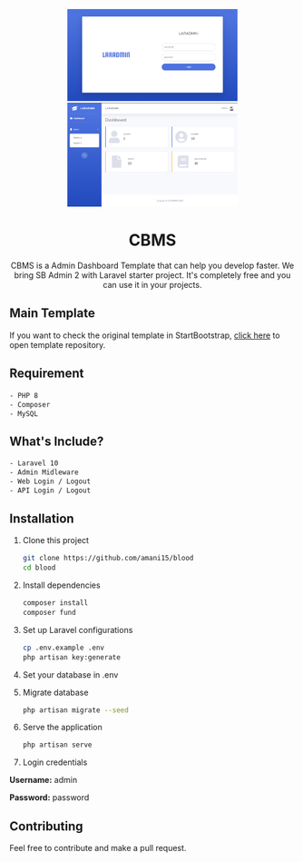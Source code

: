 <p align="center">
    <img src="public/img/ss_login.png" alt="login page" width="300"/>
    <img src="public/img/ss_home.png" alt="home page" width="300"/>
</p>

<h1 align="center">CBMS</h1>
<p align="center">CBMS is a Admin Dashboard Template that can help you develop faster. We bring SB Admin 2 with Laravel starter project. It's completely free and you can use it in your projects.</p>

## Main Template
If you want to check the original template in StartBootstrap, [click here](https://startbootstrap.com/theme/sb-admin-2) to open template repository.

## Requirement
    - PHP 8
    - Composer
    - MySQL
    
## What's Include?
    - Laravel 10
    - Admin Midleware
    - Web Login / Logout
    - API Login / Logout

## Installation
1. Clone this project
    ```bash
    git clone https://github.com/amani15/blood
    cd blood
    ```

2. Install dependencies
    ```bash
    composer install
    composer fund
    ```

3. Set up Laravel configurations
    ```bash
    cp .env.example .env
    php artisan key:generate
    ```

4. Set your database in .env

5. Migrate database
    ```bash
    php artisan migrate --seed
    ```

6. Serve the application
    ```bash
    php artisan serve
    ```

7. Login credentials

**Username:** admin

**Password:** password

## Contributing
Feel free to contribute and make a pull request.